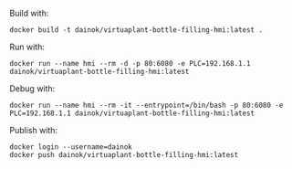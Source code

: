 Build with:

```
docker build -t dainok/virtuaplant-bottle-filling-hmi:latest .
```

Run with:

```
docker run --name hmi --rm -d -p 80:6080 -e PLC=192.168.1.1 dainok/virtuaplant-bottle-filling-hmi:latest
```

Debug with:

```
docker run --name hmi --rm -it --entrypoint=/bin/bash -p 80:6080 -e PLC=192.168.1.1 dainok/virtuaplant-bottle-filling-hmi:latest
```

Publish with:

```
docker login --username=dainok
docker push dainok/virtuaplant-bottle-filling-hmi:latest
```
